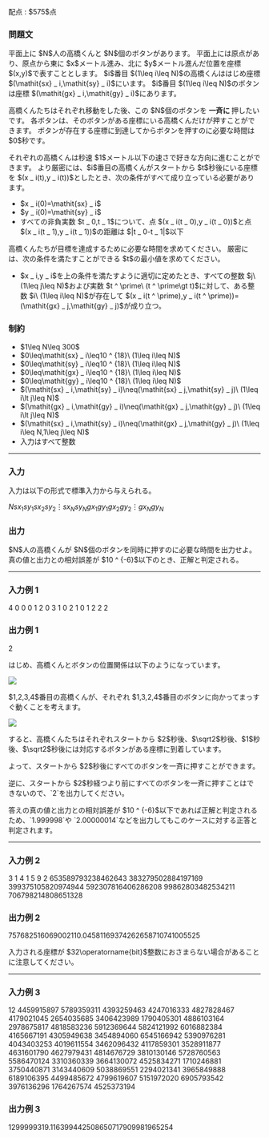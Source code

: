 
<div>

<span>

<span>

<p>
配点 : $575$点
</p>

<div>

<section>

### **問題文**

<p>
平面上に $N$人の高橋くんと $N$個のボタンがあります。
平面上には原点があり、原点から東に $x$メートル進み、北に $y$メートル進んだ位置を座標 $(x,y)$で表すこととします。
$i$番目 $(1\leq i\leq N)$の高橋くんははじめ座標 $(\mathit{sx} _ i,\mathit{sy} _ i)$にいます。
$i$番目 $(1\leq i\leq N)$のボタンは座標 $(\mathit{gx} _ i,\mathit{gy} _ i)$にあります。
</p>

<p>
高橋くんたちはそれぞれ移動をした後、この $N$個のボタンを
<strong>
一斉に
</strong>
押したいです。
各ボタンは、そのボタンがある座標にいる高橋くんだけが押すことができます。
ボタンが存在する座標に到達してからボタンを押すのに必要な時間は $0$秒です。
</p>

<p>
それぞれの高橋くんは秒速 $1$メートル以下の速さで好きな方向に進むことができます。
より厳密には、$i$番目の高橋くんがスタートから $t$秒後にいる座標を $(x _ i(t),y _ i(t))$としたとき、次の条件がすべて成り立っている必要があります。
</p>

<ul>

<li>
$x _ i(0)=\mathit{sx} _ i$
</li>

<li>
$y _ i(0)=\mathit{sy} _ i$
</li>

<li>
すべての非負実数 $t _ 0,t _ 1$について、点 $(x _ i(t _ 0),y _ i(t _ 0))$と点 $(x _ i(t _ 1),y _ i(t _ 1))$の距離は $|t _ 0-t _ 1|$以下
</li>

</ul>

<p>
高橋くんたちが目標を達成するために必要な時間を求めてください。
厳密には、次の条件を満たすことができる $t$の最小値を求めてください。
</p>

<ul>

<li>
$x _ i,y _ i$を上の条件を満たすように適切に定めたとき、すべての整数 $j\ (1\leq j\leq N)$および実数 $t ^ \prime\ (t ^ \prime\gt t)$に対して、ある整数 $i\ (1\leq i\leq N)$が存在して $(x _ i(t ^ \prime),y _ i(t ^ \prime))=(\mathit{gx} _ j,\mathit{gy} _ j)$が成り立つ。
</li>

</ul>

</section>

</div>

<div>

<section>

### **制約**

<ul>

<li>
$1\leq N\leq 300$
</li>

<li>
$0\leq\mathit{sx} _ i\leq10 ^ {18}\ (1\leq i\leq N)$
</li>

<li>
$0\leq\mathit{sy} _ i\leq10 ^ {18}\ (1\leq i\leq N)$
</li>

<li>
$0\leq\mathit{gx} _ i\leq10 ^ {18}\ (1\leq i\leq N)$
</li>

<li>
$0\leq\mathit{gy} _ i\leq10 ^ {18}\ (1\leq i\leq N)$
</li>

<li>
$(\mathit{sx} _ i,\mathit{sy} _ i)\neq(\mathit{sx} _ j,\mathit{sy} _ j)\ (1\leq i\lt j\leq N)$
</li>

<li>
$(\mathit{gx} _ i,\mathit{gy} _ i)\neq(\mathit{gx} _ j,\mathit{gy} _ j)\ (1\leq i\lt j\leq N)$
</li>

<li>
$(\mathit{sx} _ i,\mathit{sy} _ i)\neq(\mathit{gx} _ j,\mathit{gy} _ j)\ (1\leq i\leq N,1\leq j\leq N)$
</li>

<li>
入力はすべて整数
</li>

</ul>

</section>

</div>

---

<div>

<div>

<section>

### **入力**

<p>
入力は以下の形式で標準入力から与えられる。
</p>

<div>

$N$$\mathit{sx} _ 1$$\mathit{sy} _ 1$$\mathit{sx} _ 2$$\mathit{sy} _ 2$$\vdots$$\mathit{sx} _ N$$\mathit{sy} _ N$$\mathit{gx} _ 1$$\mathit{gy} _ 1$$\mathit{gx} _ 2$$\mathit{gy} _ 2$$\vdots$$\mathit{gx} _ N$$\mathit{gy} _ N$
</div>

</section>

</div>

<div>

<section>

### **出力**

<p>
$N$人の高橋くんが $N$個のボタンを同時に押すのに必要な時間を出力せよ。
真の値と出力との相対誤差が $10 ^ {-6}$以下のとき、正解と判定される。
</p>

</section>

</div>

</div>

---

<div>

<section>

### **入力例 1**

<div>

4
0 0
0 1
2 0
3 1
0 2
1 0
1 2
2 2

</div>

</section>

</div>

<div>

<section>

### **出力例 1**

<div>

2

</div>

<p>
はじめ、高橋くんとボタンの位置関係は以下のようになっています。
</p>

<p>

<img src="https://img.atcoder.jp/abc401/c384b713a3b955d1450b7c503cb429cd.png">

</img>

</p>

<p>
$1,2,3,4$番目の高橋くんが、それぞれ $1,3,2,4$番目のボタンに向かってまっすぐ動くことを考えます。
</p>

<p>

<img src="https://img.atcoder.jp/abc401/9e54567c2b21a9757d3769ea756ab892.png">

</img>

</p>

<p>
すると、高橋くんたちはそれぞれスタートから $2$秒後、$\sqrt2$秒後、$1$秒後、$\sqrt2$秒後には対応するボタンがある座標に到着しています。
</p>

<p>
よって、スタートから $2$秒後にすべてのボタンを一斉に押すことができます。
</p>

<p>
逆に、スタートから $2$秒経つより前にすべてのボタンを一斉に押すことはできないので、`2`を出力してください。
</p>

<p>
答えの真の値と出力との相対誤差が $10 ^ {-6}$以下であれば正解と判定されるため、`1.999998`や `2.00000014`などを出力してもこのケースに対する正答と判定されます。
</p>

</section>

</div>

---

<div>

<section>

### **入力例 2**

<div>

3
1 4
1 5
9 2
653589793238462643 383279502884197169
399375105820974944 592307816406286208
99862803482534211 706798214808651328

</div>

</section>

</div>

<div>

<section>

### **出力例 2**

<div>

757682516069002110.04581169374262658710741005525

</div>

<p>
入力される座標が $32\operatorname{bit}$整数におさまらない場合があることに注意してください。
</p>

</section>

</div>

---

<div>

<section>

### **入力例 3**

<div>

12
4459915897 5789359311
4393259463 4247016333
4827828467 4179021045
2654035685 3406423989
1790405301 4886103164
2978675817 4818583236
5912369644 5824121992
6016882384 4165667191
4305949638 3454894060
6545166942 5390976281
4043403253 4019611554
3462096432 4117859301
3528911877 4631601790
4627979431 4814676729
3810130146 5728760563
5586470124 3310360339
3664130072 4525834271
1710246881 3750440871
3143440609 5038869551
2294021341 3965849888
6189106395 4499485672
4799619607 5151972020
6905793542 3976136296
1764267574 4525373194

</div>

</section>

</div>

<div>

<section>

### **出力例 3**

<div>

1299999319.116399442508650717909981965254

</div>

</section>

</div>

</span>

</span>

</div>
